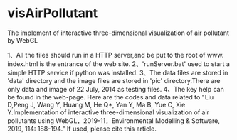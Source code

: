 # visAirPollutant
The implement of interactive three-dimensional visualization of air pollutant by WebGL

1、All the files should run in a HTTP server,and be put to the root of www. index.html is the entrance of the web site.
2、'runServer.bat' used to start a simple HTTP service if python was installed.
3、The data files are stored in 'data' directory and the image files are stored in 'pic' directory.There are only data and image of 22 July, 2014  as testing files. 
4、The key help can be found in the web-page.
Here are the codes and data related to "Liu D,Peng J, Wang Y, Huang M, He Q*, Yan Y, Ma B, Yue C, Xie Y.Implementation of interactive three-dimensional visualization of air pollutants using WebGL，2019-11，Environmental Modelling & Software, 2019, 114: 188-194." If used, please cite this article.

